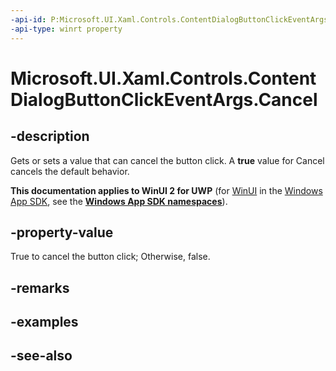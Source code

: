 ```yaml
---
-api-id: P:Microsoft.UI.Xaml.Controls.ContentDialogButtonClickEventArgs.Cancel
-api-type: winrt property
---
```


<!-- Property syntax
public bool Cancel { get;  set; }
-->

# Microsoft.UI.Xaml.Controls.ContentDialogButtonClickEventArgs.Cancel

## -description
Gets or sets a value that can cancel the button click. A **true** value for Cancel cancels the default behavior.

**This documentation applies to WinUI 2 for UWP** (for [WinUI](/windows/apps/winui/winui3/) in the [Windows App SDK](/windows/apps/windows-app-sdk/), see the **[Windows App SDK namespaces](/windows/windows-app-sdk/api/winrt/)**).

## -property-value
True to cancel the button click; Otherwise, false.

## -remarks

## -examples

## -see-also
